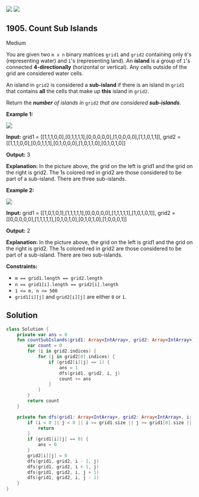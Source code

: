 [![](https://img.shields.io/github/stars/javadev/LeetCode-in-Kotlin?label=Stars&style=flat-square)](https://github.com/javadev/LeetCode-in-Kotlin)
[![](https://img.shields.io/github/forks/javadev/LeetCode-in-Kotlin?label=Fork%20me%20on%20GitHub%20&style=flat-square)](https://github.com/javadev/LeetCode-in-Kotlin/fork)

## 1905\. Count Sub Islands

Medium

You are given two `m x n` binary matrices `grid1` and `grid2` containing only `0`'s (representing water) and `1`'s (representing land). An **island** is a group of `1`'s connected **4-directionally** (horizontal or vertical). Any cells outside of the grid are considered water cells.

An island in `grid2` is considered a **sub-island** if there is an island in `grid1` that contains **all** the cells that make up **this** island in `grid2`.

Return the _**number** of islands in_ `grid2` _that are considered **sub-islands**_.

**Example 1:**

![](https://assets.leetcode.com/uploads/2021/06/10/test1.png)

**Input:** grid1 = \[\[1,1,1,0,0],[0,1,1,1,1],[0,0,0,0,0],[1,0,0,0,0],[1,1,0,1,1]], grid2 = \[\[1,1,1,0,0],[0,0,1,1,1],[0,1,0,0,0],[1,0,1,1,0],[0,1,0,1,0]]

**Output:** 3

**Explanation:** In the picture above, the grid on the left is grid1 and the grid on the right is grid2. The 1s colored red in grid2 are those considered to be part of a sub-island. There are three sub-islands.

**Example 2:**

![](https://assets.leetcode.com/uploads/2021/06/03/testcasex2.png)

**Input:** grid1 = \[\[1,0,1,0,1],[1,1,1,1,1],[0,0,0,0,0],[1,1,1,1,1],[1,0,1,0,1]], grid2 = \[\[0,0,0,0,0],[1,1,1,1,1],[0,1,0,1,0],[0,1,0,1,0],[1,0,0,0,1]]

**Output:** 2

**Explanation:** In the picture above, the grid on the left is grid1 and the grid on the right is grid2. The 1s colored red in grid2 are those considered to be part of a sub-island. There are two sub-islands.

**Constraints:**

*   `m == grid1.length == grid2.length`
*   `n == grid1[i].length == grid2[i].length`
*   `1 <= m, n <= 500`
*   `grid1[i][j]` and `grid2[i][j]` are either `0` or `1`.

## Solution

```kotlin
class Solution {
    private var ans = 0
    fun countSubIslands(grid1: Array<IntArray>, grid2: Array<IntArray>): Int {
        var count = 0
        for (i in grid2.indices) {
            for (j in grid2[0].indices) {
                if (grid2[i][j] == 1) {
                    ans = 1
                    dfs(grid1, grid2, i, j)
                    count += ans
                }
            }
        }
        return count
    }

    private fun dfs(grid1: Array<IntArray>, grid2: Array<IntArray>, i: Int, j: Int) {
        if (i < 0 || j < 0 || i >= grid1.size || j >= grid1[0].size || grid2[i][j] == 0) {
            return
        }
        if (grid1[i][j] == 0) {
            ans = 0
        }
        grid2[i][j] = 0
        dfs(grid1, grid2, i - 1, j)
        dfs(grid1, grid2, i + 1, j)
        dfs(grid1, grid2, i, j + 1)
        dfs(grid1, grid2, i, j - 1)
    }
}
```